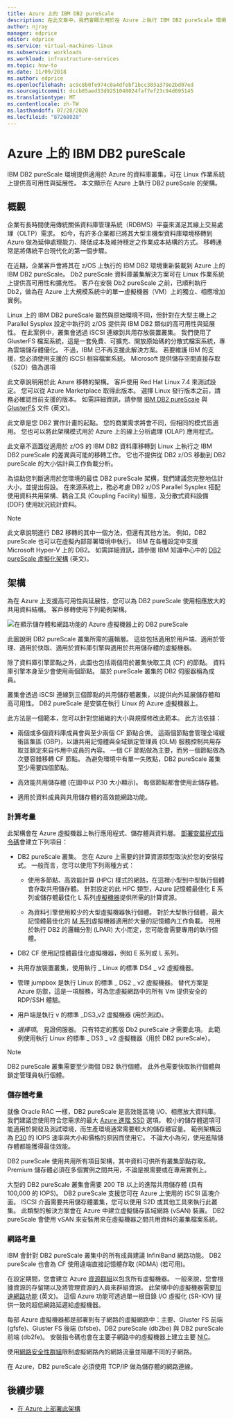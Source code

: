 ```yaml
---
title: Azure 上的 IBM DB2 pureScale
description: 在此文章中，我們會顯示用於在 Azure 上執行 IBM DB2 pureScale 環境的架構。
author: njray
manager: edprice
editor: edprice
ms.service: virtual-machines-linux
ms.subservice: workloads
ms.workload: infrastructure-services
ms.topic: how-to
ms.date: 11/09/2018
ms.author: edprice
ms.openlocfilehash: ac9c8b0fe974c0a4dfebf1bcc303a379e2bd07ed
ms.sourcegitcommit: dccb85aed33d9251048024faf7ef23c94d695145
ms.translationtype: MT
ms.contentlocale: zh-TW
ms.lasthandoff: 07/28/2020
ms.locfileid: "87268028"
---
```

# <a name="ibm-db2-purescale-on-azure"></a>Azure 上的 IBM DB2 pureScale

IBM DB2 pureScale 環境提供適用於 Azure 的資料庫叢集，可在 Linux 作業系統上提供高可用性與延展性。 本文顯示在 Azure 上執行 DB2 pureScale 的架構。

## <a name="overview"></a>概觀

企業有長時間使用傳統關係資料庫管理系統（RDBMS）平臺來滿足其線上交易處理（OLTP）需求。 如今，有許多企業都已將其大型主機型資料庫環境移轉到 Azure 做為延伸處理能力、降低成本及維持穩定之作業成本結構的方式。 移轉通常是將傳統平台現代化的第一個步驟。 

在近期，企業客戶會將其在 z/OS 上執行的 IBM DB2 環境重新裝載到 Azure 上的 IBM DB2 pureScale。 Db2 pureScale 資料庫叢集解決方案可在 Linux 作業系統上提供高可用性和擴充性。 客戶在安裝 Db2 pureScale 之前，已順利執行 Db2，做為在 Azure 上大規模系統中的單一虛擬機器（VM）上的獨立、相應增加實例。 

Linux 上的 IBM DB2 pureScale 雖然與原始環境不同，但針對在大型主機上之 Parallel Sysplex 設定中執行的 z/OS 提供與 IBM DB2 類似的高可用性與延展性。 在此案例中，叢集會透過 iSCSI 連線到共用存放裝置叢集。 我們使用了 GlusterFS 檔案系統，這是一套免費、可擴充、開放原始碼的分散式檔案系統，專為雲端儲存體優化。 不過，IBM 已不再支援此解決方案。 若要維護 IBM 的支援，您必須使用支援的 iSCSI 相容檔案系統。 Microsoft 提供儲存空間直接存取（S2D）做為選項

此文章說明用於此 Azure 移轉的架構。 客戶使用 Red Hat Linux 7.4 來測試設定。 您可以從 Azure Marketplace 取得此版本。 選擇 Linux 發行版本之前，請務必確認目前支援的版本。 如需詳細資訊，請參閱 [IBM DB2 pureScale](https://www.ibm.com/support/knowledgecenter/SSEPGG) 與 [GlusterFS](https://docs.gluster.org/en/latest/) 文件 (英文)。

此文章是您 DB2 實作計畫的起點。 您的商業需求將會不同，但相同的模式皆適用。 您也可以將此架構模式用於 Azure 上的線上分析處理 (OLAP) 應用程式。

此文章不涵蓋從適用於 z/OS 的 IBM DB2 資料庫移轉到 Linux 上執行之 IBM DB2 pureScale 的差異與可能的移轉工作。 它也不提供從 DB2 z/OS 移動到 DB2 pureScale 的大小估計與工作負載分析。 

為協助您判斷適用於您環境的最佳 DB2 pureScale 架構，我們建議您完整地估計大小，並提出假設。 在來源系統上，務必考慮 DB2 z/OS Parallel Sysplex 搭配使用資料共用架構、耦合工具 (Coupling Facility) 組態，及分散式資料設備 (DDF) 使用狀況統計資料。

> [!NOTE]
> 此文章說明進行 DB2 移轉的其中一個方法，但還有其他方法。 例如，DB2 pureScale 也可以在虛擬內部部署環境中執行。 IBM 在各種設定中支援 Microsoft Hyper-V 上的 DB2。 如需詳細資訊，請參閱 IBM 知識中心中的 [DB2 pureScale 虛擬化架構](https://www.ibm.com/support/knowledgecenter/en/SSEPGG_11.1.0/com.ibm.db2.luw.qb.server.doc/doc/r0061462.html) \(英文\)。

## <a name="architecture"></a>架構

為在 Azure 上支援高可用性與延展性，您可以為 DB2 pureScale 使用相應放大的共用資料結構。 客戶移轉使用下列範例架構。

![在顯示儲存體和網路功能的 Azure 虛擬機器上的 DB2 pureScale](media/db2-purescale-on-azure/pureScaleArchitecture.png "在顯示儲存體和網路功能的 Azure 虛擬機器上的 DB2 pureScale")


此圖說明 DB2 pureScale 叢集所需的邏輯層。 這些包括適用於用戶端、適用於管理、適用於快取、適用於資料庫引擎與適用於共用儲存體的虛擬機器。 

除了資料庫引擎節點之外，此圖也包括兩個用於叢集快取工具 (CF) 的節點。 資料庫引擎本身至少會使用兩個節點。 屬於 pureScale 叢集的 DB2 伺服器稱為成員。 

叢集會透過 iSCSI 連線到三個節點的共用儲存體叢集，以提供向外延展儲存體和高可用性。 DB2 pureScale 是安裝在執行 Linux 的 Azure 虛擬機器上。

此方法是一個範本，您可以針對您組織的大小與規模修改此範本。 此方法依據：

-   兩個或多個資料庫成員會與至少兩個 CF 節點合併。 這兩個節點會管理全域緩衝區集區 (GBP)，以讓共用記憶體與全域鎖定管理員 (GLM) 服務控制共用存取並鎖定來自作用中成員的內容。 一個 CF 節點做為主要，而另一個節點做為次要容錯移轉 CF 節點。 為避免環境中有單一失敗點，DB2 pureScale 叢集至少需要四個節點。

-   高效能共用儲存體 (在圖中以 P30 大小顯示)。 每個節點都會使用此儲存體。

-   適用於資料成員與共用儲存體的高效能網路功能。

### <a name="compute-considerations"></a>計算考量

此架構會在 Azure 虛擬機器上執行應用程式、儲存體與資料層。 [部署安裝程式指令碼](https://aka.ms/db2onazure)會建立下列項目：

-   DB2 pureScale 叢集。 您在 Azure 上需要的計算資源類型取決於您的安裝程式。 一般而言，您可以使用下列兩種方式：

    -   使用多節點、高效能計算 (HPC) 樣式的網路，在這裡小型到中型執行個體會存取共用儲存體。 針對設定的此 HPC 類型，Azure 記憶體最佳化 E 系列或儲存體最佳化 L 系列[虛擬機器](../windows/sizes.md)提供所需的計算資源。

    -   為資料引擎使用較少的大型虛擬機器執行個體。 對於大型執行個體，最大記憶體最佳化的 [M 系列](https://azure.microsoft.com/pricing/details/virtual-machines/series/)虛擬機器適用於大量的記憶體內工作負載。 視用於執行 DB2 的邏輯分割 (LPAR) 大小而定，您可能會需要專用的執行個體。

-   DB2 CF 使用記憶體最佳化虛擬機器，例如 E 系列或 L 系列。

-   共用存放裝置叢集，使用執行 \_ Linux 的標準 DS4 \_ v2 虛擬機器。

-   管理 jumpbox 是執行 Linux 的標準 \_ DS2 \_ v2 虛擬機器。  替代方案是 Azure 防禦，這是一項服務，可為您虛擬網路中的所有 Vm 提供安全的 RDP/SSH 體驗。

-   用戶端是執行 v 的標準 \_DS3\_v2 虛擬機器 (用於測試)。

-   *選擇項*。 見證伺服器。 只有特定的舊版 Db2 pureScale 才需要此項。 此範例使用執行 Linux 的標準 \_ DS3 \_ v2 虛擬機器（用於 DB2 pureScale）。

> [!NOTE]
> DB2 pureScale 叢集需要至少兩個 DB2 執行個體。 此外也需要快取執行個體與鎖定管理員執行個體。

### <a name="storage-considerations"></a>儲存體考量

就像 Oracle RAC 一樣，DB2 pureScale 是高效能區塊 I/O、相應放大資料庫。 我們建議您使用符合您需求的最大 [Azure 進階 SSD](disks-types.md) 選項。 較小的儲存體選項可能適用於開發及測試環境，而生產環境通常需要較大的儲存體容量。 範例架構因為 [P30](https://azure.microsoft.com/pricing/details/managed-disks/) 的 IOPS 速率與大小和價格的原因而使用它。 不論大小為何，使用進階儲存體都能獲得最佳效能。

DB2 pureScale 使用共用所有項目架構，其中資料可供所有叢集節點存取。 Premium 儲存體必須在多個實例之間共用，不論是視需要或在專用實例上。

大型的 DB2 pureScale 叢集會需要 200 TB 以上的進階共用儲存體 (具有 100,000 的 IOPS)。 DB2 pureScale 支援您可在 Azure 上使用的 iSCSI 區塊介面。 ISCSI 介面需要共用儲存體叢集，您可以使用 S2D 或其他工具來執行此叢集。 此類型的解決方案會在 Azure 中建立虛擬儲存區域網路 (vSAN) 裝置。 DB2 pureScale 會使用 vSAN 來安裝用來在虛擬機器之間共用資料的叢集檔案系統。

### <a name="networking-considerations"></a>網路考量

IBM 會針對 DB2 pureScale 叢集中的所有成員建議 InfiniBand 網路功能。 DB2 pureScale 也會為 CF 使用遠端直接記憶體存取 (RDMA) (若可用)。

在設定期間，您會建立 Azure [資源群組](../../azure-resource-manager/management/overview.md)以包含所有虛擬機器。 一般來說，您會根據資源的存留期以及將管理資源的人員來群組資源。 此架構中的虛擬機器需要[加速網路功能](https://azure.microsoft.com/blog/maximize-your-vm-s-performance-with-accelerated-networking-now-generally-available-for-both-windows-and-linux/) \(英文\)。 這個 Azure 功能可透過單一根目錄 I/O 虛擬化 (SR-IOV) 提供一致的超低網路延遲給虛擬機器。

每部 Azure 虛擬機器都是部署到有子網路的虛擬網路中：主要、Gluster FS 前端 (gfsfe)、Gluster FS 後端 (bfsbe)、DB2 pureScale (db2be) 與 DB2 pureScale 前端 (db2fe)。 安裝指令碼也會在主要子網路中的虛擬機器上建立主要 [NIC](./multiple-nics.md)。

使用[網路安全性群組](../../virtual-network/virtual-network-vnet-plan-design-arm.md)限制虛擬網路內的網路流量並隔離不同的子網路。

在 Azure，DB2 pureScale 必須使用 TCP/IP 做為儲存體的網路連線。

## <a name="next-steps"></a>後續步驟

-   [在 Azure 上部署此架構](deploy-ibm-db2-purescale-azure.md)
